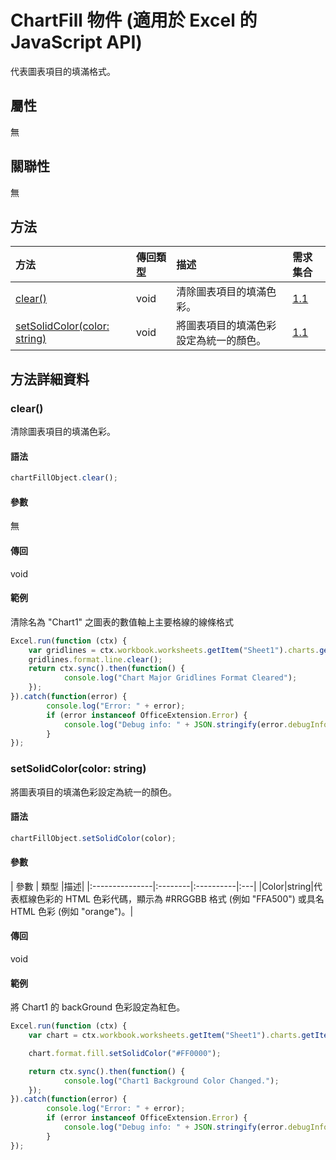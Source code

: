 # <a name="chartfill-object-javascript-api-for-excel"></a>ChartFill 物件 (適用於 Excel 的 JavaScript API)

代表圖表項目的填滿格式。

## <a name="properties"></a>屬性

無

## <a name="relationships"></a>關聯性
無


## <a name="methods"></a>方法

| 方法           | 傳回類型    |描述| 需求集合|
|:---------------|:--------|:----------|:----|
|[clear()](#clear)|void|清除圖表項目的填滿色彩。|[1.1](../requirement-sets/excel-api-requirement-sets.md)|
|[setSolidColor(color: string)](#setsolidcolorcolor-string)|void|將圖表項目的填滿色彩設定為統一的顏色。|[1.1](../requirement-sets/excel-api-requirement-sets.md)|

## <a name="method-details"></a>方法詳細資料


### <a name="clear"></a>clear()
清除圖表項目的填滿色彩。

#### <a name="syntax"></a>語法
```js
chartFillObject.clear();
```

#### <a name="parameters"></a>參數
無

#### <a name="returns"></a>傳回
void

#### <a name="examples"></a>範例

清除名為 "Chart1" 之圖表的數值軸上主要格線的線條格式

```js
Excel.run(function (ctx) { 
    var gridlines = ctx.workbook.worksheets.getItem("Sheet1").charts.getItem("Chart1").axes.valueAxis.majorGridlines;   
    gridlines.format.line.clear();
    return ctx.sync().then(function() {
            console.log("Chart Major Gridlines Format Cleared");
    });
}).catch(function(error) {
        console.log("Error: " + error);
        if (error instanceof OfficeExtension.Error) {
            console.log("Debug info: " + JSON.stringify(error.debugInfo));
        }
});
```

### <a name="setsolidcolorcolor-string"></a>setSolidColor(color: string)
將圖表項目的填滿色彩設定為統一的顏色。

#### <a name="syntax"></a>語法
```js
chartFillObject.setSolidColor(color);
```

#### <a name="parameters"></a>參數
| 參數	    | 類型	   |描述|
|:---------------|:--------|:----------|:---|
|Color|string|代表框線色彩的 HTML 色彩代碼，顯示為 #RRGGBB 格式 (例如 "FFA500") 或具名 HTML 色彩 (例如 "orange")。|

#### <a name="returns"></a>傳回
void

#### <a name="examples"></a>範例

將 Chart1 的 backGround 色彩設定為紅色。

```js
Excel.run(function (ctx) { 
    var chart = ctx.workbook.worksheets.getItem("Sheet1").charts.getItem("Chart1"); 

    chart.format.fill.setSolidColor("#FF0000");

    return ctx.sync().then(function() {
            console.log("Chart1 Background Color Changed.");
    });
}).catch(function(error) {
        console.log("Error: " + error);
        if (error instanceof OfficeExtension.Error) {
            console.log("Debug info: " + JSON.stringify(error.debugInfo));
        }
});
```
